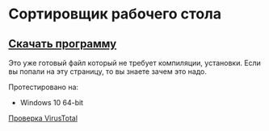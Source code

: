 # Сортировщик рабочего стола

## [Скачать программу](https://github.com/stickytape1/desktop_sorter/raw/main/desktop_sorter.exe)


Это уже готовый файл который не требует компиляции, установки.
Если вы попали на эту страницу, то вы знаете зачем это надо.

Протестировано на:
- Windows 10 64-bit


[Проверка VirusTotal](https://www.virustotal.com/gui/file/212b379e5eef96f1ee2e14fadb189485911e35f39dd6a7372dd3ee751a0f7c82/detection)
